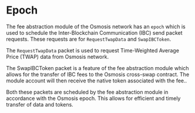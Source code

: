 # Epoch

The fee abstraction module of the Osmosis network has an `epoch` which is used to schedule the Inter-Blockchain Communication (IBC) send packet requests. These requests are for `RequestTwapData` and `SwapIBCToken`.

The `RequestTwapData` packet is used to request Time-Weighted Average Price (TWAP) data from Osmosis network.

The SwapIBCToken packet is a feature of the fee abstraction module which allows for the transfer of IBC fees to the Osmosis cross-swap contract. The module account will then receive the native token associated with the fee..

Both these packets are scheduled by the fee abstraction module in accordance with the Osmosis epoch. This allows for efficient and timely transfer of data and tokens.